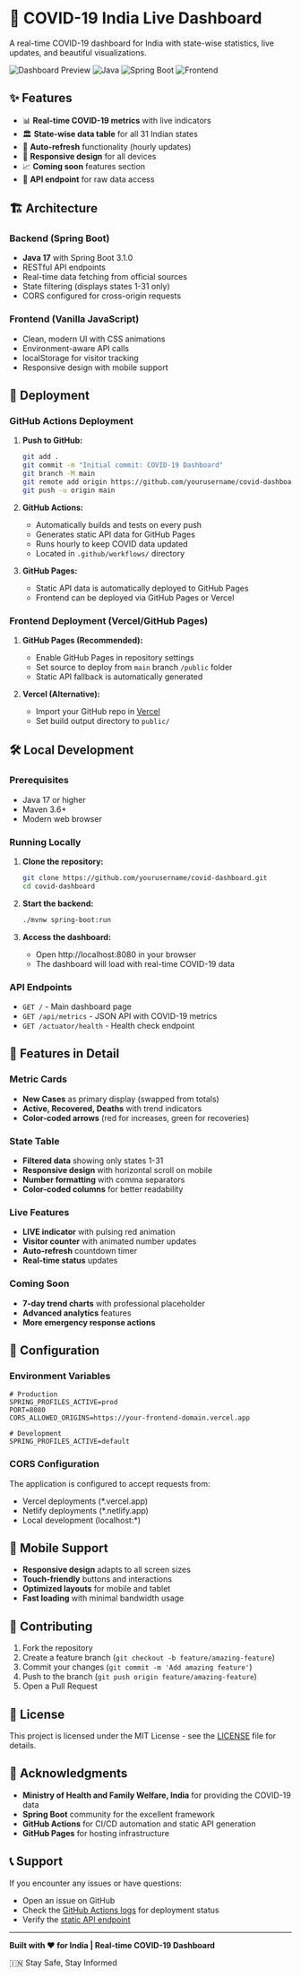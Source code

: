 # 🦠 COVID-19 India Live Dashboard

A real-time COVID-19 dashboard for India with state-wise statistics, live updates, and beautiful visualizations.

![Dashboard Preview](https://img.shields.io/badge/Status-Live-brightgreen)
![Java](https://img.shields.io/badge/Java-17-orange)
![Spring Boot](https://img.shields.io/badge/Spring%20Boot-3.1.0-green)
![Frontend](https://img.shields.io/badge/Frontend-Vanilla%20JS-yellow)

## ✨ Features

- 📊 **Real-time COVID-19 metrics** with live indicators
- 🏛️ **State-wise data table** for all 31 Indian states
- 🔄 **Auto-refresh** functionality (hourly updates)
- 📱 **Responsive design** for all devices
- 📈 **Coming soon** features section
- 🔗 **API endpoint** for raw data access

## 🏗️ Architecture

### Backend (Spring Boot)
- **Java 17** with Spring Boot 3.1.0
- RESTful API endpoints
- Real-time data fetching from official sources
- State filtering (displays states 1-31 only)
- CORS configured for cross-origin requests

### Frontend (Vanilla JavaScript)
- Clean, modern UI with CSS animations
- Environment-aware API calls
- localStorage for visitor tracking
- Responsive design with mobile support

## 🚀 Deployment

### GitHub Actions Deployment

1. **Push to GitHub:**
   ```bash
   git add .
   git commit -m "Initial commit: COVID-19 Dashboard"
   git branch -M main
   git remote add origin https://github.com/yourusername/covid-dashboard.git
   git push -u origin main
   ```

2. **GitHub Actions:**
   - Automatically builds and tests on every push
   - Generates static API data for GitHub Pages
   - Runs hourly to keep COVID data updated
   - Located in `.github/workflows/` directory

3. **GitHub Pages:**
   - Static API data is automatically deployed to GitHub Pages
   - Frontend can be deployed via GitHub Pages or Vercel

### Frontend Deployment (Vercel/GitHub Pages)

1. **GitHub Pages (Recommended):**
   - Enable GitHub Pages in repository settings
   - Set source to deploy from `main` branch `/public` folder
   - Static API fallback is automatically generated

2. **Vercel (Alternative):**
   - Import your GitHub repo in [Vercel](https://vercel.com)
   - Set build output directory to `public/`

## 🛠️ Local Development

### Prerequisites
- Java 17 or higher
- Maven 3.6+
- Modern web browser

### Running Locally

1. **Clone the repository:**
   ```bash
   git clone https://github.com/yourusername/covid-dashboard.git
   cd covid-dashboard
   ```

2. **Start the backend:**
   ```bash
   ./mvnw spring-boot:run
   ```

3. **Access the dashboard:**
   - Open http://localhost:8080 in your browser
   - The dashboard will load with real-time COVID-19 data

### API Endpoints

- `GET /` - Main dashboard page
- `GET /api/metrics` - JSON API with COVID-19 metrics
- `GET /actuator/health` - Health check endpoint

## 🎨 Features in Detail

### Metric Cards
- **New Cases** as primary display (swapped from totals)
- **Active, Recovered, Deaths** with trend indicators
- **Color-coded arrows** (red for increases, green for recoveries)

### State Table
- **Filtered data** showing only states 1-31
- **Responsive design** with horizontal scroll on mobile
- **Number formatting** with comma separators
- **Color-coded columns** for better readability

### Live Features
- **LIVE indicator** with pulsing red animation
- **Visitor counter** with animated number updates
- **Auto-refresh** countdown timer
- **Real-time status** updates

### Coming Soon
- **7-day trend charts** with professional placeholder
- **Advanced analytics** features
- **More emergency response actions**

## 🔧 Configuration

### Environment Variables
```properties
# Production
SPRING_PROFILES_ACTIVE=prod
PORT=8080
CORS_ALLOWED_ORIGINS=https://your-frontend-domain.vercel.app

# Development
SPRING_PROFILES_ACTIVE=default
```

### CORS Configuration
The application is configured to accept requests from:
- Vercel deployments (*.vercel.app)
- Netlify deployments (*.netlify.app)
- Local development (localhost:*)

## 📱 Mobile Support

- **Responsive design** adapts to all screen sizes
- **Touch-friendly** buttons and interactions
- **Optimized layouts** for mobile and tablet
- **Fast loading** with minimal bandwidth usage

## 🤝 Contributing

1. Fork the repository
2. Create a feature branch (`git checkout -b feature/amazing-feature`)
3. Commit your changes (`git commit -m 'Add amazing feature'`)
4. Push to the branch (`git push origin feature/amazing-feature`)
5. Open a Pull Request

## 📄 License

This project is licensed under the MIT License - see the [LICENSE](LICENSE) file for details.

## 🙏 Acknowledgments

- **Ministry of Health and Family Welfare, India** for providing the COVID-19 data
- **Spring Boot** community for the excellent framework
- **GitHub Actions** for CI/CD automation and static API generation
- **GitHub Pages** for hosting infrastructure

## 📞 Support

If you encounter any issues or have questions:
- Open an issue on GitHub
- Check the [GitHub Actions logs](https://github.com/yourusername/covid-dashboard/actions) for deployment status
- Verify the [static API endpoint](https://yourusername.github.io/covid-dashboard/metrics.json)

---

**Built with ❤️ for India | Real-time COVID-19 Dashboard**

🇮🇳 Stay Safe, Stay Informed
